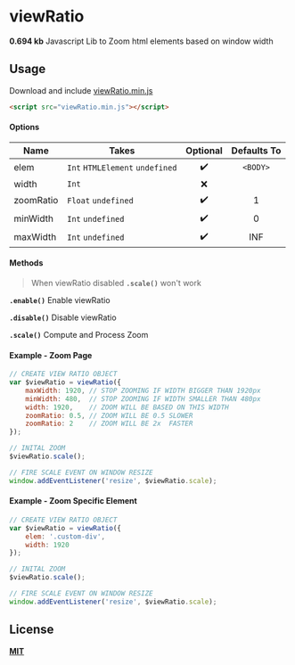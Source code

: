 # viewRatio

**0.694 kb** Javascript Lib to Zoom html elements based on window width

## Usage

Download and include [viewRatio.min.js](https://github.com/howion/viewRatio/blob/master/lib/viewRatio.min.js)

```html
<script src="viewRatio.min.js"></script>
```

#### Options

Name      | Takes                           | Optional            | Defaults To
--------- | ------------------------------- | :-----------------: | :---------:
elem      | `Int` `HTMLElement` `undefined` | :heavy_check_mark:  | `<BODY>`
width     | `Int`                           | :x:                 | 
zoomRatio | `Float` `undefined`             | :heavy_check_mark:  | 1
minWidth  | `Int` `undefined`               | :heavy_check_mark:  | 0
maxWidth  | `Int` `undefined`               | :heavy_check_mark:  | INF

#### Methods

> When viewRatio disabled **`.scale()`** won't work

**`.enable()`** Enable viewRatio

**`.disable()`** Disable viewRatio

**`.scale()`** Compute and Process Zoom

#### Example - Zoom Page

```js
// CREATE VIEW RATIO OBJECT
var $viewRatio = viewRatio({
    maxWidth: 1920, // STOP ZOOMING IF WIDTH BIGGER THAN 1920px
    minWidth: 480,  // STOP ZOOMING IF WIDTH SMALLER THAN 480px
    width: 1920,    // ZOOM WILL BE BASED ON THIS WIDTH
    zoomRatio: 0.5, // ZOOM WILL BE 0.5 SLOWER
    zoomRatio: 2    // ZOOM WILL BE 2x  FASTER
});

// INITAL ZOOM
$viewRatio.scale();

// FIRE SCALE EVENT ON WINDOW RESIZE
window.addEventListener('resize', $viewRatio.scale);
```

#### Example - Zoom Specific Element

```js
// CREATE VIEW RATIO OBJECT
var $viewRatio = viewRatio({
    elem: '.custom-div',
    width: 1920
});

// INITAL ZOOM
$viewRatio.scale();

// FIRE SCALE EVENT ON WINDOW RESIZE
window.addEventListener('resize', $viewRatio.scale);
```

## License

[**MIT**](https://github.com/howion/viewRatio/blob/master/LICENSE)
